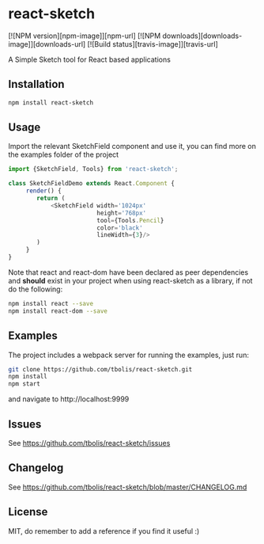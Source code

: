 # react-sketch

[![NPM version][npm-image]][npm-url]
[![NPM downloads][downloads-image]][downloads-url]
[![Build status][travis-image]][travis-url]

A Simple Sketch tool for React based applications

## Installation

```sh
npm install react-sketch
```

## Usage

Import the relevant SketchField component and use it, you can find more on the examples folder of the project

```javascript
import {SketchField, Tools} from 'react-sketch';

class SketchFieldDemo extends React.Component {
     render() {
        return (
            <SketchField width='1024px' 
                         height='768px' 
                         tool={Tools.Pencil} 
                         color='black'
                         lineWidth={3}/>
        )
     }
}

```

Note that react and react-dom have been declared as peer dependencies and **should** exist in your project when using 
react-sketch as a library, if not do the following:

```sh
npm install react --save
npm install react-dom --save
```

## Examples

The project includes a webpack server for running the examples, just run:

```sh
git clone https://github.com/tbolis/react-sketch.git
npm install
npm start
```

and navigate to http://localhost:9999

## Issues

See https://github.com/tbolis/react-sketch/issues

## Changelog

See https://github.com/tbolis/react-sketch/blob/master/CHANGELOG.md

## License

MIT, do remember to add a reference if you find it useful :)
